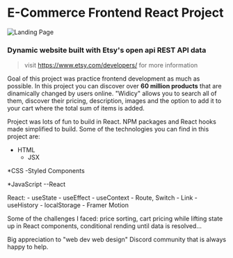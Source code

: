 # E-Commerce Frontend React Project

![Landing Page](https://imgur.com/15KsA1y)

### Dynamic website built with Etsy's open api REST API data
> visit https://www.etsy.com/developers/ for more information

Goal of this project was practice frontend development as much as possible.
In this project you can discover over **60 million products** that are dinamically 
changed by users online. "Widicy" allows you to search all of them, discover their
pricing, description, images and the option to add it to your cart where the total sum of items is added.

Project was lots of fun to build in React. 
NPM packages and React hooks made simplified to build. 
Some of the technologies you can find in this project are: 
* HTML 
  - JSX
  
*CSS
  -Styled Components
  
 *JavaScript
  --React
  
  React:
    - useState
    - useEffect
    - useContext
    - Route, Switch
    - Link
    - useHistory
    - localStorage
    - Framer Motion
    
Some of the challenges I faced: price sorting, cart pricing while lifting state up in React components,
conditional rending until data is resolved...

Big appreciation to "web dev web design" Discord community that is always happy to help. 
